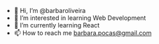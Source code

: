 - 👋 Hi, I’m @barbaroliveira
- 👀 I’m interested in learning Web Development
- 🌱 I’m currently learning React
- 📫 How to reach me barbara.pocas@gmail.com

<!---
barbaroliveira/barbaroliveira is a ✨ special ✨ repository because its `README.md` (this file) appears on your GitHub profile.
You can click the Preview link to take a look at your changes.
--->
